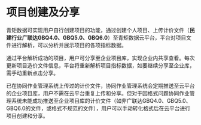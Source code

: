 # 项目创建及分享

青矩数据可实现用户自行创建项目的功能，通过创建个人项目、上传计价文件（**民建行业广联达GBQ4.0、GBQ5.0、GBQ6.0**）至青矩数据云平台，平台对项目文件进行解析，可以分析并展示项目的各项指标数据。

通过平台解析成功的项目，用户可分享至企业项目库，实现企业内共享查看。每次更新项目造价文件信息，平台将重新解析项目指标数据，如要继续分享至企业库，需手动重新点击分享。

已在协同作业管理系统上传过的计价文件，协同作业管理系统会定期推送至云平台的企业项目库，用户不需在云平台重复上传和分享。但对于因格式问题协同作业管理系统未能成功推送至企业项目库的计价文件（如非广联达GBQ4.0、GBQ5.0、GBQ6.0的文件，或格式不规范的文件），用户可以手动转化格式后在云平台进行项目创建和分享。

<script type="text/javascript">
window.addEventListener("load", function() {
  var click_handle = function() {
    if (this.href.substr(-5) == ".html") {
      location.href = this.href;
    } else {
      location.href = "./index.html";
    }
  };
  var as = document.querySelectorAll(".chapter a, .navigation-prev, .navigation-next");
  for (var i = 0; i < as.length; i++) {
    as[i].addEventListener("click", click_handle, true);
    as[i].title = as[i].innerText;
  }
});
</script>